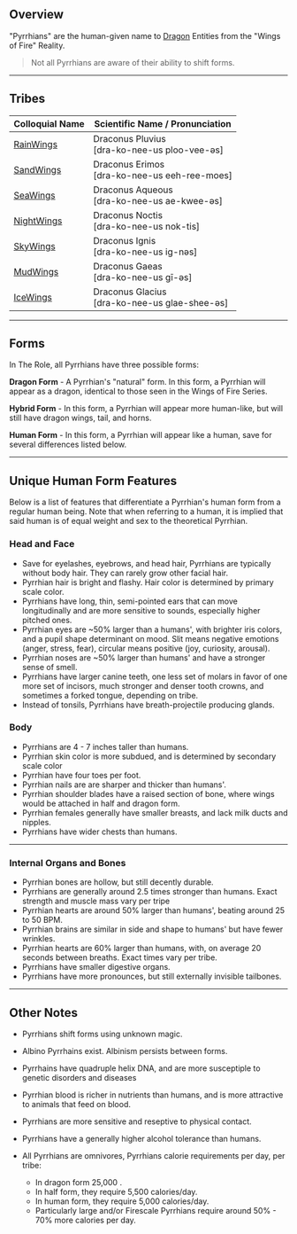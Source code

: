 ## Overview
"Pyrrhians" are the human-given name to [Dragon](https://wingsoffire.fandom.com/wiki/Dragons) Entities from the "Wings of Fire" Reality.
> Not all Pyrrhians are aware of their ability to shift forms.
***
## Tribes

| Colloquial Name                                              | Scientific Name / Pronunciation                    |
| ------------------------------------------------------------ | -------------------------------------------------- |
| [RainWings](https://wingsoffire.fandom.com/wiki/RainWings)   | Draconus Pluvius<br>\[dra-ko-nee-us ploo-vee-əs\]  |
| [SandWings](https://wingsoffire.fandom.com/wiki/SandWings)   | Draconus Erimos<br>\[dra-ko-nee-us eeh-ree-moes\]  |
| [SeaWings](https://wingsoffire.fandom.com/wiki/SeaWings)     | Draconus Aqueous<br>\[dra-ko-nee-us ae-kwee-əs\]   |
| [NightWings](https://wingsoffire.fandom.com/wiki/NightWings) | Draconus Noctis<br>\[dra-ko-nee-us nok-tis\]       |
| [SkyWings](https://wingsoffire.fandom.com/wiki/SkyWings)     | Draconus Ignis<br>\[dra-ko-nee-us ig-nəs\]         |
| [MudWings](https://wingsoffire.fandom.com/wiki/MudWings)     | Draconus Gaeas<br>\[dra-ko-nee-us gī-əs\]          |
| [IceWings](https://wingsoffire.fandom.com/wiki/IceWings)     | Draconus Glacius<br>\[dra-ko-nee-us glae-shee-əs\] |



***
## Forms


In The Role, all Pyrrhians have three possible forms:

**Dragon Form** - A Pyrrhian's "natural" form. In this form, a Pyrrhian will appear as a dragon, identical to those seen in the Wings of Fire Series.

**Hybrid Form** - In this form, a Pyrrhian will appear more human-like, but will still have dragon wings, tail, and horns.

**Human Form** - In this form, a Pyrrhian will appear like a human, save for several differences listed below.
* * *
## Unique Human Form Features
Below is a list of features that differentiate a Pyrrhian's human form from a regular human being. Note that when referring to a human, it is implied that said human is of equal weight and sex to the theoretical Pyrrhian.
### Head and Face
- Save for eyelashes, eyebrows, and head hair, Pyrrhians are typically without body hair. They can rarely grow other facial hair.
- Pyrrhian hair is bright and flashy. Hair color is determined by primary scale color.
- Pyrrhians have long, thin, semi-pointed ears that can move longitudinally and are more sensitive to sounds, especially higher pitched ones. 
- Pyrrhian eyes are ~50% larger than a humans', with brighter iris colors, and a pupil shape determinant on mood. Slit means negative emotions (anger, stress, fear), circular means positive (joy, curiosity, arousal).
- Pyrrhian noses are ~50% larger than humans' and have a stronger sense of smell.
- Pyrrhians have larger canine teeth, one less set of molars in favor of one more set of incisors, much stronger and denser tooth crowns, and sometimes a forked tongue, depending on tribe.
- Instead of tonsils, Pyrrhians have breath-projectile producing glands.
### Body
- Pyrrhians are 4 - 7 inches taller than humans.
- Pyrrhian skin color is more subdued, and is determined by secondary scale color 
- Pyrrhian have four toes per foot.
- Pyrrhian nails are are sharper and thicker than humans'.
- Pyrrhian shoulder blades have a raised section of bone, where wings would be attached in half and dragon form.
- Pyrrhian females generally have smaller breasts, and lack milk ducts and nipples.
- Pyrrhians have wider chests than humans.
* * *
### Internal Organs  and Bones
- Pyrrhian bones are hollow, but still decently durable.
- Pyrrhians are generally around 2.5 times stronger than humans. Exact strength and muscle mass vary per tripe
- Pyrrhian hearts are around 50% larger than humans', beating around 25 to 50 BPM.
- Pyrrhian brains are similar in side and shape to humans' but have fewer wrinkles.
- Pyrrhian hearts are 60% larger than humans, with, on average 20 seconds between breaths. Exact times vary per tribe.
- Pyrrhians have smaller digestive organs.
- Pyrrhians have more pronounces, but still externally invisible tailbones.
* * *
## Other Notes
- Pyrrhians shift forms using unknown magic.
- Albino Pyrrhains exist. Albinism persists between forms. 
- Pyrrhains have quadruple helix DNA, and are more susceptiple to genetic disorders and diseases
- Pyrrhian blood is richer in nutrients than humans, and is more attractive to animals that feed on blood.
- Pyrrhians are more sensitive and reseptive to physical contact.
- Pyrrhians have a generally higher alcohol tolerance than humans.
- All Pyrrhians are omnivores,
Pyrrhians calorie requirements per day, per tribe:




	- In dragon form 25,000 .
	- In half form, they require 5,500 calories/day.
	- In human form, they require 5,000 calories/day.
	- Particularly large and/or Firescale Pyrrhians require around 50% - 70% more calories per day.